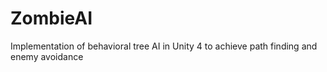 # ZombieAI
Implementation of behavioral tree AI in Unity 4 to achieve path finding and enemy avoidance
